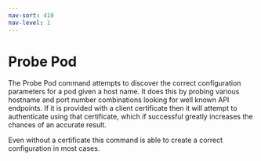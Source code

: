 ```yaml
---
nav-sort: 410
nav-level: 1
---
```

# Probe Pod

The Probe Pod command attempts to discover the correct configuration parameters for a pod given a host name. It does this by probing various hostname and port number combinations looking for well known API endpoints. If it is provided with a client certificate then it will attempt to authenticate using that certificate, which if successful greatly increases the chances of an accurate result.

Even without a certificate this command is able to create a correct configuration in most cases.
